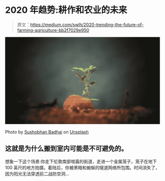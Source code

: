# 2020 年趋势:耕作和农业的未来

> 原文：<https://medium.com/swlh/2020-trending-the-future-of-farming-agriculture-bb2f7029e950>

![](img/de5b628c2b313a8bdc7f080bcdd1bdcf.png)

Photo by [Sushobhan Badhai](https://unsplash.com/photos/LrPKL7jOldI?utm_source=unsplash&utm_medium=referral&utm_content=creditCopyText) on [Unsplash](https://unsplash.com/search/photos/plant?utm_source=unsplash&utm_medium=referral&utm_content=creditCopyText)

## 这就是为什么搬到室内可能是不可避免的。

想象一下这个场景:你走下伦敦南部喧嚣的街道，走进一个金属笼子，笼子在地下 100 英尺的地方拍摄。着陆后，你被黑暗和蜿蜒的隧道网络所包围。时间消失了，因为阳光无法穿透前二战防空洞…